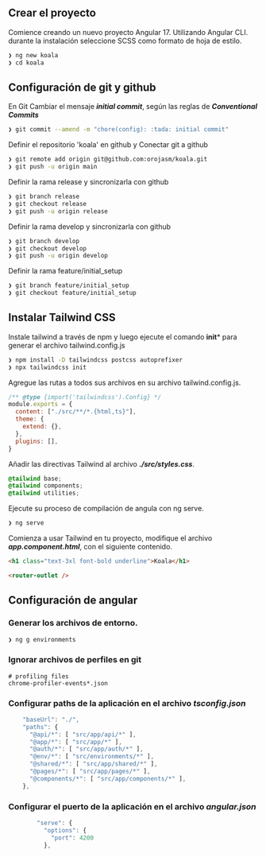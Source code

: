 
## Crear el proyecto
Comience creando un nuevo proyecto Angular 17. Utilizando Angular CLI. durante la instalación seleccione SCSS como formato de hoja de estilo.

``` bash
❯ ng new koala
❯ cd koala
```

## Configuración de git y github

En Git
Cambiar el mensaje ***initial commit***, según las reglas de ***Conventional Commits***
``` bash
❯ git commit --amend -m "chore(config): :tada: initial commit"
```

Definir el repositorio 'koala' en github y Conectar git a github
``` bash
❯ git remote add origin git@github.com:orojasm/koala.git
❯ git push -u origin main
```

Definir la rama release y sincronizarla con github
``` bash
❯ git branch release
❯ git checkout release
❯ git push -u origin release
```

Definir la rama develop y sincronizarla con github
``` bash
❯ git branch develop
❯ git checkout develop
❯ git push -u origin develop
```

Definir la rama feature/initial_setup
``` bash
❯ git branch feature/initial_setup
❯ git checkout feature/initial_setup
```

## Instalar Tailwind CSS
Instale tailwind a través de npm y luego ejecute el comando **init*** para generar el archivo tailwind.config.js
``` bash
❯ npm install -D tailwindcss postcss autoprefixer
❯ npx tailwindcss init
```

Agregue las rutas a todos sus archivos en su archivo tailwind.config.js.
``` js
/** @type {import('tailwindcss').Config} */
module.exports = {
  content: ["./src/**/*.{html,ts}"],
  theme: {
    extend: {},
  },
  plugins: [],
}
```

Añadir las directivas Tailwind al archivo ***./src/styles.css***.

``` css
@tailwind base;
@tailwind components;
@tailwind utilities;
```

Ejecute su proceso de compilación de angula con ng serve.
``` bash
❯ ng serve
```

Comienza a usar Tailwind en tu proyecto, modifique el archivo ***app.component.html***, con el siguiente contenido.
``` html
<h1 class="text-3xl font-bold underline">Koala</h1>

<router-outlet />
```

## Configuración de angular

### Generar los archivos de entorno.

``` bash
❯ ng g environments
```

### Ignorar archivos de perfiles en git

``` git
# profiling files
chrome-profiler-events*.json
```

### Configurar paths de la aplicación en el archivo ***tsconfig.json***

``` ts
    "baseUrl": "./",
    "paths": {
      "@api/*": [ "src/app/api/*" ],
      "@app/*": [ "src/app/*" ],
      "@auth/*": [ "src/app/auth/*" ],
      "@env/*": [ "src/environments/*" ],
      "@shared/*": [ "src/app/shared/*" ],
      "@pages/*": [ "src/app/pages/*" ],
      "@components/*": [ "src/app/components/*" ],
    },
```

### Configurar el puerto de la aplicación en el archivo ***angular.json***

``` ts
        "serve": {
          "options": {
            "port": 4200
          },
```
